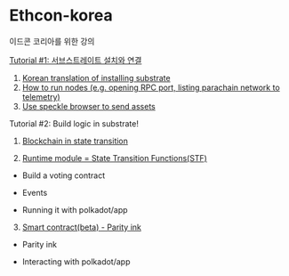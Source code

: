 # Ethcon-korea
이드콘 코리아를 위한 강의 


[Tutorial #1: 서브스트레이트 설치와 연결](./module1/local)

  1. [Korean translation of installing substrate](./module1/local/1.md)
  2. [How to run nodes (e.g. opening RPC port, listing parachain network to telemetry)](./module1/local/2.md)
  3. [Use speckle browser to send assets](./module1/local/3.md)

Tutorial #2: Build logic in substrate!
1. [Blockchain in state transition](./module2/local/1.md)

2. [Runtime module = State Transition Functions(STF)](./module2/local/2.md)

  - Build a voting contract
  
  - Events
  
  - Running it with polkadot/app
  
3. [Smart contract(beta) - Parity ink](./module2/local/3.md)

  - Parity ink
  
  - Interacting with polkadot/app

